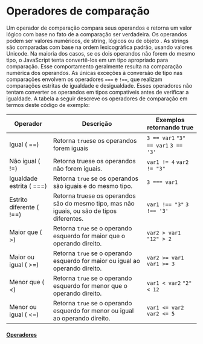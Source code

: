 # Operadores de comparação

Um operador de comparação compara seus operandos e retorna um valor lógico com base no fato de a comparação ser verdadeira. Os operandos podem ser valores numéricos, de string, lógicos ou de objeto . As strings são comparadas com base na ordem lexicográfica padrão, usando valores Unicode. Na maioria dos casos, se os dois operandos não forem do mesmo tipo, o JavaScript tenta convertê-los em um tipo apropriado para comparação. Esse comportamento geralmente resulta na comparação numérica dos operandos. As únicas exceções à conversão de tipo nas comparações envolvem os operadores `===` e `!==`, que realizam comparações estritas de igualdade e desigualdade. Esses operadores não tentam converter os operandos em tipos compatíveis antes de verificar a igualdade. A tabela a seguir descreve os operadores de comparação em termos deste código de exemplo:

|   Operador        |    	Descrição   | Exemplos retornando true  |
|-------------------|------------------|--------------| 
|Igual ( ==) | Retorna `true`se os operandos forem iguais|`3 == var1`   `"3" == var1`   `3 == '3'`|
|Não igual ( !=) | Retorna truese os operandos não forem iguais. | `var1 != 4` `var2 != "3"`|
|Igualdade estrita ( ===)| Retorna `true` se os operandos são iguais e do mesmo tipo.| `3 === var1`|
|Estrito diferente ( !==)|Retorna truese os operandos são do mesmo tipo, mas não iguais, ou são de tipos diferentes.| `var1 !== "3"` `3 !== '3'`|
|Maior que ( >)| Retorna `true` se o operando esquerdo for maior que o operando direito.| `var2 > var1` `"12" > 2`|
|Maior ou igual ( >=)|Retorna `true` se o operando esquerdo for maior ou igual ao operando direito.| `var2 >= var1` `var1 >= 3`|
|Menor que ( <)|Retorna `true` se o operando esquerdo for menor que o operando direito.| `var1 < var2` `"2" < 12`|
|Menor ou igual ( <=)| Retorna `true` se o operando esquerdo for menor ou igual ao operando direito.| `var1 <= var2` `var2 <= 5`|

#### [Operadores](../operadores/operadores.md)